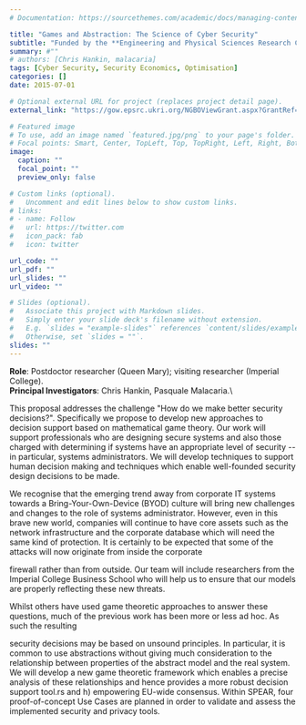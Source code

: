 ```yaml
---
# Documentation: https://sourcethemes.com/academic/docs/managing-content/

title: "Games and Abstraction: The Science of Cyber Security"
subtitle: "Funded by the **Engineering and Physical Sciences Research Council** (EPSRC), the **Government Communications Headquarters** (GCHQ) and the Department for Business, Innovation and Skills (BIS) under the UK's First Academic Research Institute: ``Science of Cyber Security'' (01 January 2013 to 30 June 2016)"
summary: #""
# authors: [Chris Hankin, malacaria]
tags: [Cyber Security, Security Economics, Optimisation]
categories: []
date: 2015-07-01

# Optional external URL for project (replaces project detail page).
external_link: "https://gow.epsrc.ukri.org/NGBOViewGrant.aspx?GrantRef=EP/K005790/1"

# Featured image
# To use, add an image named `featured.jpg/png` to your page's folder.
# Focal points: Smart, Center, TopLeft, Top, TopRight, Left, Right, BottomLeft, Bottom, BottomRight.
image:
  caption: ""
  focal_point: ""
  preview_only: false

# Custom links (optional).
#   Uncomment and edit lines below to show custom links.
# links:
# - name: Follow
#   url: https://twitter.com
#   icon_pack: fab
#   icon: twitter

url_code: ""
url_pdf: ""
url_slides: ""
url_video: ""

# Slides (optional).
#   Associate this project with Markdown slides.
#   Simply enter your slide deck's filename without extension.
#   E.g. `slides = "example-slides"` references `content/slides/example-slides.md`.
#   Otherwise, set `slides = ""`.
slides: ""
---
```

**Role**: Postdoctor researcher (Queen Mary); visiting researcher (Imperial College).\
**Principal Investigators**: Chris Hankin, Pasquale Malacaria.\

This proposal addresses the challenge "How do we make better security decisions?". Specifically we propose to develop new approaches to decision support based on mathematical game theory. Our work will support professionals who are designing secure systems and also those charged with determining if systems have an appropriate level of security -- in particular, systems administrators. We will develop techniques to support human decision making and techniques which enable well-founded security design decisions to be made.

We recognise that the emerging trend away from corporate IT systems towards a Bring-Your-Own-Device (BYOD) culture will bring new challenges and changes to the role of systems administrator. However, even in this brave new world, companies will continue to have core assets such as the network infrastructure and the corporate database which will need the same kind of protection. It is certainly to be expected that some of the attacks will now originate from inside the corporate

firewall rather than from outside. Our team will include researchers from the Imperial College Business School who will help us to ensure that our models are properly reflecting these new threats.

Whilst others have used game theoretic approaches to answer these questions, much of the previous work has been more or less ad hoc. As such the resulting

security decisions may be based on unsound principles. In particular, it is common to use abstractions without giving much consideration to the relationship between properties of the abstract model and the real system. We will develop a new game theoretic framework which enables a precise analysis of these relationships and hence provides a more robust decision support tool.rs and h) empowering EU-wide consensus. Within SPEAR, four proof-of-concept Use Cases are planned in order to validate and assess the implemented security and privacy tools.
